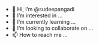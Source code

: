 - 👋 Hi, I’m @sudeepangadi
- 👀 I’m interested in ...
- 🌱 I’m currently learning ...
- 💞️ I’m looking to collaborate on ...
- 📫 How to reach me ...

<!---
sudeepangadi/sudeepangadi is a ✨ special ✨ repository because its `README.md` (this file) appears on your GitHub profile.
You can click the Preview link to take a look at your changes.
--->

